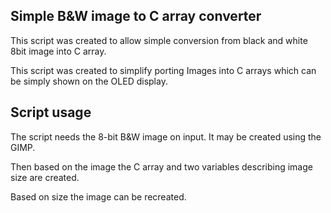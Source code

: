 ## Simple B&W image to C array converter
This script was created to allow simple conversion from black and white 8bit image into C array.

This script was created to simplify porting Images into C arrays which can be simply shown on the OLED display.

## Script usage
The script needs the 8-bit B&W image on input. It may be created using the GIMP.

Then based on the image the C array and two variables describing image size are created.

Based on size the image can be recreated.
